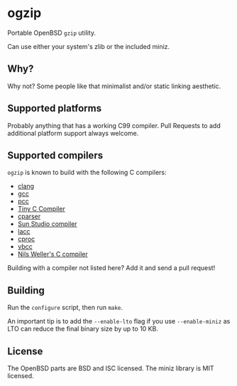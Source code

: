 ogzip
=====
Portable OpenBSD `gzip` utility.

Can use either your system's zlib or the included miniz.

Why?
----
Why not? Some people like that minimalist and/or static linking aesthetic.

Supported platforms
-------------------
Probably anything that has a working C99 compiler.
Pull Requests to add additional platform support always welcome.

Supported compilers
-------------------
`ogzip` is known to build with the following C compilers:
* [clang](https://llvm.org/)
* [gcc](https://gcc.gnu.org/)
* [pcc](https://pcc.ludd.ltu.se/)
* [Tiny C Compiler](https://bellard.org/tcc/)
* [cparser](https://pp.ipd.kit.edu/firm/)
* [Sun Studio compiler](https://www.oracle.com/technetwork/server-storage/developerstudio/overview/index.html)
* [lacc](https://github.com/larmel/lacc)
* [cproc](https://sr.ht/~mcf/cproc/)
* [vbcc](http://www.compilers.de/vbcc.html)
* [Nils Weller's C compiler](https://nwcc.sourceforge.net/)

Building with a compiler not listed here? Add it and send a pull request!

Building
--------
Run the `configure` script, then run `make`.

An important tip is to add the `--enable-lto` flag if you use
`--enable-miniz` as LTO can reduce the final binary size by up to 10 KB.

License
-------
The OpenBSD parts are BSD and ISC licensed.
The miniz library is MIT licensed.
